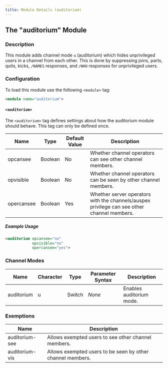 ```yaml
---
title: Module Details (auditorium)
---
```


## The "auditorium" Module

### Description

This module adds channel mode `u` (auditorium) which hides unprivileged users in a channel from each other. This is done by suppressing joins, parts, quits, kicks, `/NAMES` responses, and `/WHO` responses for unprivileged users.

### Configuration

To load this module use the following `<module>` tag:

```xml
<module name="auditorium">
```

#### `<auditorium>`

The `<auditorium>` tag defines settings about how the auditorium module should behave. This tag can only be defined once.

Name       | Type    | Default Value | Description
---------- | ------- | ------------- | -----------
opcansee   | Boolean | No            | Whether channel operators can see other channel members.
opvisible  | Boolean | No            | Whether channel operators can be seen by other channel members.
opercansee | Boolean | Yes           | Whether server operators with the channels/auspex privilege can see other channel members.

##### Example Usage

```xml
<auditorium opcansee="no"
            opvisible="no"
            opercansee="yes">
```

### Channel Modes

Name       | Character | Type   | Parameter Syntax | Description
---------- | --------- | ------ | ---------------- | -----------
auditorium | u         | Switch | *None*           | Enables auditorium mode.

### Exemptions

Name           | Description
-------------- | -----------
auditorium-see | Allows exempted users to see other channel members.
auditorium-vis | Allows exempted users to be seen by other channel members.
